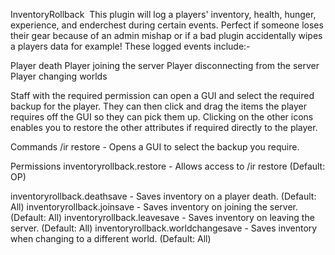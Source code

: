 InventoryRollback
​
This plugin will log a players' inventory, health, hunger, experience, and enderchest during certain events. Perfect if someone loses their gear because of an admin mishap or if a bad plugin accidentally wipes a players data for example! These logged events include:-

  Player death
  Player joining the server
  Player disconnecting from the server
  Player changing worlds
  
Staff with the required permission can open a GUI and select the required backup for the player. They can then click and drag the items the player requires off the GUI so they can pick them up. Clicking on the other icons enables you to restore the other attributes if required directly to the player.

Commands
/ir restore <PLAYER> - Opens a GUI to select the backup you require.

Permissions
inventoryrollback.restore - Allows access to /ir restore (Default: OP)

inventoryrollback.deathsave - Saves inventory on a player death. (Default: All)
inventoryrollback.joinsave - Saves inventory on joining the server. (Default: All)
inventoryrollback.leavesave - Saves inventory on leaving the server. (Default: All)
inventoryrollback.worldchangesave - Saves inventory when changing to a different world. (Default: All)